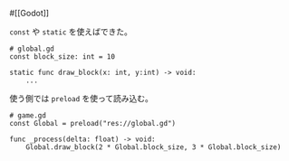 #[[Godot]]

`const` や `static` を使えばできた。

```godot
# global.gd
const block_size: int = 10

static func draw_block(x: int, y:int) -> void:
    ...
```

使う側では `preload` を使って読み込む。

```godot
# game.gd
const Global = preload("res://global.gd")

func _process(delta: float) -> void:
    Global.draw_block(2 * Global.block_size, 3 * Global.block_size)
```

